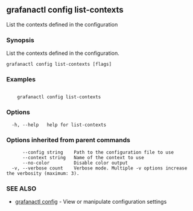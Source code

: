 ## grafanactl config list-contexts

List the contexts defined in the configuration

### Synopsis

List the contexts defined in the configuration.

```
grafanactl config list-contexts [flags]
```

### Examples

```

	grafanactl config list-contexts
```

### Options

```
  -h, --help   help for list-contexts
```

### Options inherited from parent commands

```
      --config string    Path to the configuration file to use
      --context string   Name of the context to use
      --no-color         Disable color output
  -v, --verbose count    Verbose mode. Multiple -v options increase the verbosity (maximum: 3).
```

### SEE ALSO

* [grafanactl config](grafanactl_config.md)	 - View or manipulate configuration settings

